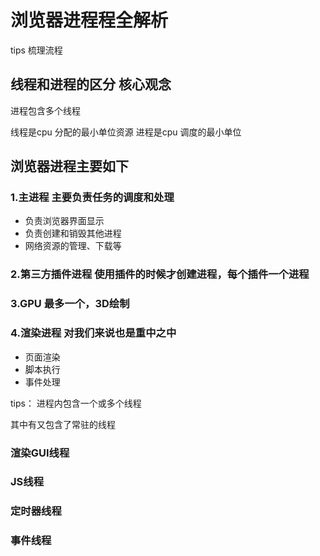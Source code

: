 # 浏览器进程程全解析

tips 梳理流程

## 线程和进程的区分 核心观念

进程包含多个线程

线程是cpu 分配的最小单位资源
进程是cpu 调度的最小单位

## 浏览器进程主要如下

### 1.主进程 主要负责任务的调度和处理

+ 负责浏览器界面显示
+ 负责创建和销毁其他进程
+ 网络资源的管理、下载等

### 2.第三方插件进程 使用插件的时候才创建进程，每个插件一个进程

### 3.GPU 最多一个，3D绘制

### 4.渲染进程 对我们来说也是重中之中

+ 页面渲染
+ 脚本执行
+ 事件处理

tips： 进程内包含一个或多个线程

其中有又包含了常驻的线程

### 渲染GUI线程

### JS线程

### 定时器线程

### 事件线程
